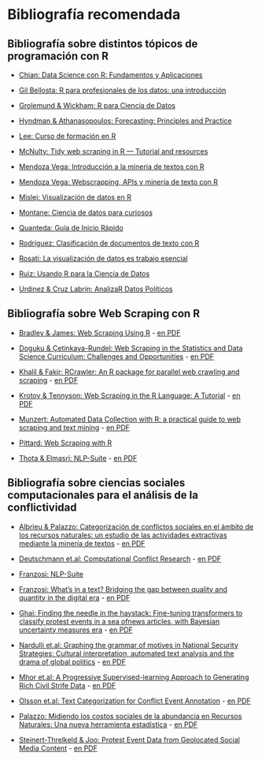 # Bibliografía recomendada

## Bibliografía sobre distintos tópicos de programación con R

-   [Chian: Data Science con R: Fundamentos y
    Aplicaciones](https://bookdown.org/BEST/DSFA/)

-   [Gil Bellosta: R para profesionales de los datos: una
    introducción](https://www.datanalytics.com/libro_r/index.html)

-   [Grolemund & Wickham: R para Ciencia de
    Datos](https://es.r4ds.hadley.nz/index.html)

-   [Hyndman & Athanasopoulos: Forecasting: Principles and
    Practice](https://otexts.com/fpp3/)

-   [Lee: Curso de formación en
    R](http://idaejin.github.io/courses/R/2019/euskaltel/)

-   [McNulty: Tidy web scraping in R — Tutorial and
    resources](https://towardsdatascience.com/tidy-web-scraping-in-r-tutorial-and-resources-ac9f72b4fe47)

-   [Mendoza Vega: Introducción a la mineria de textos con
    R](https://rpubs.com/jboscomendoza/mineria-de-textos-con-r)

-   [Mendoza Vega: Webscrapping, APIs y minería de texto con
    R](https://medium.com/@jboscomendoza/webscrapping-apis-y-miner%C3%ADa-de-texto-con-r-an%C3%A1lisis-de-sentimientos-de-coheed-and-cambria-d0f24804da1d)

-   [Mislej: Visualización de datos en
    R](http://www.fundacionsadosky.org.ar/pcd-salud/dataviz.pdf)

-   [Montane: Ciencia de datos para
    curiosos](https://martinmontane.github.io/CienciaDeDatosBook/index.html)

-   [Quanteda: Guía de Inicio
    Rápido](https://quanteda.io/articles/pkgdown/quickstart_es.html)

-   [Rodríguez: Clasificación de documentos de texto con
    R](http://sigma.iimas.unam.mx/carloserwin/clasificacion.html)

-   [Rosati: La visualización de datos es trabajo
    esencial](https://medium.com/factor-data/la-visualizaci%C3%B3n-de-datos-es-trabajo-esencial-ea7acc20b5d3)

-   [Ruiz: Usando R para la Ciencia de
    Datos](https://rstudio.com/resources/webinars/usando-r-para-la-ciencia-de-datos/)

-   [Urdinez & Cruz Labrín: AnalizaR Datos
    Políticos](https://arcruz0.github.io/libroadp/index.html)

## Bibliografía sobre Web Scraping con R

-   [Bradley & James: Web Scraping Using
    R](https://journals.sagepub.com/doi/full/10.1177/2515245919859535) -
    [en
    PDF](https://estudiosmaritimossociales.org/Data_TalleR/WebScraping0.pdf)

-   [Doguku & Çetinkaya-Rundel: Web Scraping in the Statistics and Data
    Science Curriculum: Challenges and
    Opportunities](https://www.tandfonline.com/doi/full/10.1080/10691898.2020.1787116) -
    [en
    PDF](https://estudiosmaritimossociales.org/Data_TalleR/WebScraping2.pdf)

-   [Khalil & Fakir: RCrawler: An R package for parallel web crawling
    and
    scraping](https://www.sciencedirect.com/science/article/pii/S2352711017300110) -
    [en
    PDF](https://estudiosmaritimossociales.org/Data_TalleR/RCrawler.pdf)

-   [Krotov & Tennyson: Web Scraping in the R Language: A
    Tutorial](https://aisel.aisnet.org/jmwais/vol2021/iss1/5/) - [en
    PDF](https://estudiosmaritimossociales.org/Data_TalleR/WebScraping5.pdf)

-   [Munzert: Automated Data Collection with R: a practical guide to web
    scraping and text
    mining](https://www.tandfonline.com/doi/full/10.1080/10691898.2020.1787116) -
    [en
    PDF](https://estudiosmaritimossociales.org/Data_TalleR/WebScraping3.pdf)

-   [Pittard: Web Scraping with
    R](https://steviep42.github.io/webscraping/book/)

-   [Thota & Elmasri:
    NLP-Suite](https://dl.acm.org/doi/fullHtml/10.1145/3453892.3461333) -
    [en
    PDF](https://estudiosmaritimossociales.org/Data_TalleR/WebScraping1.pdf)

## Bibliografía sobre ciencias sociales computacionales para el análisis de la conflictividad

-   [Albrieu & Palazzo: Categorización de conflictos sociales en el
    ámbito de los recursos naturales: un estudio de las actividades
    extractivas mediante la minería de
    textos](https://www.cepal.org/es/publicaciones/45952-categorizacion-conflictos-sociales-ambito-recursos-naturales-un-estudio) -
    [en
    PDF](https://estudiosmaritimossociales.org/Data_TalleR/Palazzo2.pdf)

-   [Deutschmann et.al: Computational Conflict
    Research](https://link.springer.com/book/10.1007/978-3-030-29333-8) -
    [en
    PDF](https://estudiosmaritimossociales.org/Data_TalleR/Deutschmann.pdf)

-   [Franzosi:
    NLP-Suite](https://github.com/NLP-Suite/NLP-Suite/wiki/About)

-   [Franzosi: What’s in a text? Bridging the gap between quality and
    quantity in the digital
    era](https://link.springer.com/article/10.1007/s11135-020-01067-6) -
    [en
    PDF](https://estudiosmaritimossociales.org/Data_TalleR/Franzosi.pdf)

-   [Ghai: Finding the needle in the haystack: Fine-tuning transformers
    to classify protest events in a sea ofnews articles, with Bayesian
    uncertainty measures
    era](https://github.com/chrisghai/protest-event-detection) - [en
    PDF](https://estudiosmaritimossociales.org/Data_TalleR/chris_ghai_thesis.pdf)

-   [Nardulli et.al: Graphing the grammar of motives in National
    Security Strategies: Cultural interpretation, automated text
    analysis and the drama of global
    politics](https://doi.org/10.1177/0081175015581378) - [en
    PDF](https://estudiosmaritimossociales.org/Data_TalleR/nardulli2015.pdf)

-   [Mhor et.al: A Progressive Supervised-learning Approach to
    Generating Rich Civil Strife
    Data](https://doi.org/10.1016/j.poetic.2013.08.003) - [en
    PDF](https://estudiosmaritimossociales.org/Data_TalleR/mhor2013.pdf)

-   [Olsson et.al: Text Categorization for Conflict Event
    Annotation](https://aclanthology.org/2020.aespen-1.5/) - [en
    PDF](https://estudiosmaritimossociales.org/Data_TalleR/2020.aespen-1.5.pdf)

-   [Palazzo: Midiendo los costos sociales de la abundancia en Recursos
    Naturales: Una nueva herramienta
    estadística](https://www.redsudamericana.org/recursos-naturales-desarrollo/midiendo-los-costos-sociales-de-la-abundancia-en-recursos-naturales) -
    [en
    PDF](https://estudiosmaritimossociales.org/Data_TalleR/Palazzo1.pdf)

-   [Steinert-Threlkeld & Joo: Protest Event Data from Geolocated Social
    Media
    Content](https://preprints.apsanet.org/engage/apsa/article-details/5f594a6b1d75ae001b0fab90) -
    [en
    PDF](https://estudiosmaritimossociales.org/Data_TalleR/protest-event-data-from-geolocated-social-media-content.pdf)
